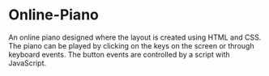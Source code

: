 # Online-Piano

An online piano designed where the layout is created using HTML and CSS. The piano can be played by clicking on the keys on the screen or through keyboard events. The button events are controlled by a script with JavaScript.
